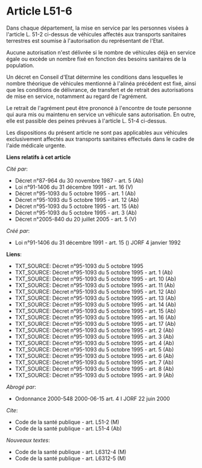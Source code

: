 # Article L51-6

Dans chaque département, la mise en service par les personnes visées à l'article L. 51-2 ci-dessus de véhicules affectés aux
transports sanitaires terrestres est soumise à l'autorisation du représentant de l'Etat.

Aucune autorisation n'est délivrée si le nombre de véhicules déjà en service égale ou excède un nombre fixé en fonction des
besoins sanitaires de la population.

Un décret en Conseil d'Etat détermine les conditions dans lesquelles le nombre théorique de véhicules mentionné à l'alinéa
précédent est fixé, ainsi que les conditions de délivrance, de transfert et de retrait des autorisations de mise en service,
notamment au regard de l'agrément.

Le retrait de l'agrément peut être prononcé à l'encontre de toute personne qui aura mis ou maintenu en service un véhicule
sans autorisation. En outre, elle est passible des peines prévues à l'article L. 51-4 ci-dessus.

Les dispositions du présent article ne sont pas applicables aux véhicules exclusivement affectés aux transports sanitaires
effectués dans le cadre de l'aide médicale urgente.

**Liens relatifs à cet article**

_Cité par_:

  - Décret n°87-964 du 30 novembre 1987 - art. 5 (Ab)
  - Loi n°91-1406 du 31 décembre 1991 - art. 16 (V)
  - Décret n°95-1093 du 5 octobre 1995 - art. 1 (Ab)
  - Décret n°95-1093 du 5 octobre 1995 - art. 12 (Ab)
  - Décret n°95-1093 du 5 octobre 1995 - art. 15 (Ab)
  - Décret n°95-1093 du 5 octobre 1995 - art. 3 (Ab)
  - Décret n°2005-840 du 20 juillet 2005 - art. 5 (V)

_Créé par_:

  - Loi n°91-1406 du 31 décembre 1991 - art. 15 () JORF 4 janvier 1992

**Liens**:

  - TXT_SOURCE: Décret n°95-1093 du 5 octobre 1995
  - TXT_SOURCE: Décret n°95-1093 du 5 octobre 1995 - art. 1 (Ab)
  - TXT_SOURCE: Décret n°95-1093 du 5 octobre 1995 - art. 10 (Ab)
  - TXT_SOURCE: Décret n°95-1093 du 5 octobre 1995 - art. 11 (Ab)
  - TXT_SOURCE: Décret n°95-1093 du 5 octobre 1995 - art. 12 (Ab)
  - TXT_SOURCE: Décret n°95-1093 du 5 octobre 1995 - art. 13 (Ab)
  - TXT_SOURCE: Décret n°95-1093 du 5 octobre 1995 - art. 14 (Ab)
  - TXT_SOURCE: Décret n°95-1093 du 5 octobre 1995 - art. 15 (Ab)
  - TXT_SOURCE: Décret n°95-1093 du 5 octobre 1995 - art. 16 (Ab)
  - TXT_SOURCE: Décret n°95-1093 du 5 octobre 1995 - art. 17 (Ab)
  - TXT_SOURCE: Décret n°95-1093 du 5 octobre 1995 - art. 2 (Ab)
  - TXT_SOURCE: Décret n°95-1093 du 5 octobre 1995 - art. 3 (Ab)
  - TXT_SOURCE: Décret n°95-1093 du 5 octobre 1995 - art. 4 (Ab)
  - TXT_SOURCE: Décret n°95-1093 du 5 octobre 1995 - art. 5 (Ab)
  - TXT_SOURCE: Décret n°95-1093 du 5 octobre 1995 - art. 6 (Ab)
  - TXT_SOURCE: Décret n°95-1093 du 5 octobre 1995 - art. 7 (Ab)
  - TXT_SOURCE: Décret n°95-1093 du 5 octobre 1995 - art. 8 (Ab)
  - TXT_SOURCE: Décret n°95-1093 du 5 octobre 1995 - art. 9 (Ab)

_Abrogé par_:

  - Ordonnance 2000-548 2000-06-15 art. 4 I JORF 22 juin 2000

_Cite_:

  - Code de la santé publique - art. L51-2 (M)
  - Code de la santé publique - art. L51-4 (Ab)

_Nouveaux textes_:

  - Code de la santé publique - art. L6312-4 (M)
  - Code de la santé publique - art. L6312-5 (M)
